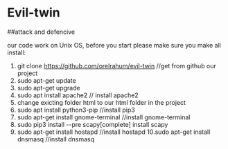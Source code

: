 # Evil-twin
##attack and defencive
 
our code work on Unix OS,
before you start please make sure you make all install:
1. git clone https://github.com/orelrahum/evil-twin    //get from github our project
2. sudo apt-get update  
3. sudo apt-get upgrade
4. sudo apt install apache2 // install apache2
5. change exicting folder html to our html folder in the project
6. sudo apt install python3-pip //install pip3
7. sudo apt-get install gnome-terminal //install gnome-terminal
8. sudo pip3 install --pre scapy[complete] install scapy
9. sudo apt-get install hostapd //install hostapd
10.sudo apt-get install dnsmasq //install dnsmasq




